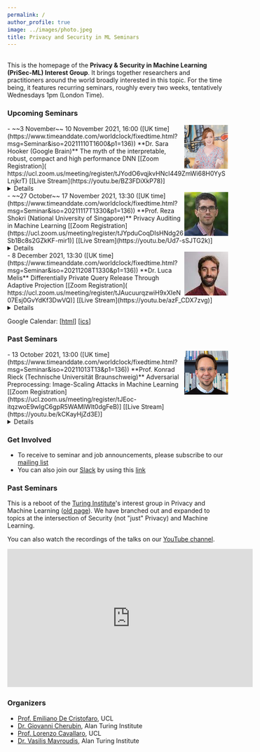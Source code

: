 ```yaml
---
permalink: /
author_profile: true
image: ../images/photo.jpeg
title: Privacy and Security in ML Seminars
---
```


<br>This is the homepage of the **Privacy & Security in Machine Learning (PriSec-ML) Interest Group**. It brings together researchers and practitioners around the world broadly interested in this topic. For the time being, it features recurring seminars, roughly every two weeks, tentatively Wednesdays 1pm (London Time).  

### Upcoming Seminars

<img src="../images/sara.png" style="float:right;width:100px;height:100px;margin-top:00px">
- ~~3 November~~ 10 November 2021, 16:00 ([UK time](https://www.timeanddate.com/worldclock/fixedtime.html?msg=Seminar&iso=20211110T1600&p1=136))  
**Dr. Sara Hooker (Google Brain)**  
The myth of the interpretable, robust, compact and high performance DNN  
[[Zoom Registration]( https://ucl.zoom.us/meeting/register/tJYodO6vqjkvHNcl449ZmWi68H0YySLnjkrT) [[Live Stream](https://youtu.be/BZ3FDiXkP78)]<details><br>**Abstract:**<br>To-date, a discussion around the relative merits of different compression methods has centered on the trade-off between level of compression and top-line metrics. Along this dimension, compression techniques such as pruning and quantization are remarkably successful. It is possible to prune or heavily quantize with negligible decreases to test-set accuracy. However, top-line metrics obscure critical differences in generalization between compressed and non-compressed networks. In this talk, we will go beyond test-set accuracy and discuss some of my recent work measuring the trade-offs between compression, robustness and algorithmic bias. Characterizing these trade-offs provide insight into how capacity is used in deep neural networks -- the majority of parameters are used to represent a small fraction of the training set.<br><br>**Bio:**<br>[https://www.sarahooker.me](https://www.sarahooker.me)<br></details>

<img src="../images/reza.jpeg" style="float:right;width:100px;height:100px;margin-top:00px">
- ~~27 October~~ 17 November 2021, 13:30 ([UK time](https://www.timeanddate.com/worldclock/fixedtime.html?msg=Seminar&iso=20211117T1330&p1=136))  
**Prof. Reza Shokri (National University of Singapore)**  
Privacy Auditing in Machine Learning  
[[Zoom Registration](https://ucl.zoom.us/meeting/register/tJYpduCoqDIsHNdg26Sb1Bc8s2GZkKF-mir1)] [[Live Stream](https://youtu.be/Ud7-sSJTG2k)]<details><br>**Abstract:**<br>TBA<br><br>**Bio:**<br>[https://www.comp.nus.edu.sg/~reza/](https://www.comp.nus.edu.sg/~reza/)<br></details>

<img src="../images/luca.jpeg" style="float:right;width:100px;height:100px;margin-top:00px">
- 8 December 2021, 13:30 ([UK time](https://www.timeanddate.com/worldclock/fixedtime.html?msg=Seminar&iso=20211208T1330&p1=136))  
**Dr. Luca Melis**  
Differentially Private Query Release Through Adaptive Projection  
[[Zoom Registration]( https://ucl.zoom.us/meeting/register/tJAucuurqzwiH9xXIeN07Esj0GvYdKf3DwVQ)] [[Live Stream](https://youtu.be/azF_CDX7zvg)]<details><br>**Abstract:**<br>We propose, implement, and evaluate a new algorithm for releasing answers to very large numbers of statistical queries like k-way marginals, subject to differential privacy. Our algorithm makes adaptive use of a continuous relaxation of the Projection Mechanism, which answers queries on the private dataset using simple perturbation, and then attempts to find the synthetic dataset that most closely matches the noisy answers. We use a continuous relaxation of the synthetic dataset domain which makes the projection loss differentiable, and allows us to use efficient ML optimization techniques and tooling. Rather than answering all queries up front, we make judicious use of our privacy budget by iteratively and adaptively finding queries for which our (relaxed) synthetic data has high error, and then repeating the projection. We perform extensive experimental evaluations across a range of parameters and datasets, and find that our method outperforms existing algorithms in many cases, especially when the privacy budget is small or the query class is large.
<br><br>**Bio:**<br>I am a Research Scientist at Facebook in New York City. My research interests are in the fields of machine learning, privacy and cloud security. I received my BSc. and MSc. in Computer Engineering from University of Florence, then, in 2018, a PhD in Computer Science from University College London under the supervision of Prof. Emiliano De Cristofaro.
<br></details>

Google Calendar: \[[html](https://calendar.google.com/calendar/embed?src=oormvn3d4hah013g6gd39pjpfk%40group.calendar.google.com&ctz=Europe%2FLondon)\] \[[ics](https://calendar.google.com/calendar/ical/oormvn3d4hah013g6gd39pjpfk%40group.calendar.google.com/public/basic.ics)\]


### Past Seminars

<img src="../images/konrad.jpeg" style="float:right;width:100px;height:100px;margin-top:0px">
- 13 October 2021, 13:00 ([UK time](https://www.timeanddate.com/worldclock/fixedtime.html?msg=Seminar&iso=20211013T13&p1=136))  
**Prof. Konrad Rieck (Technische Universität Braunschweig)**  
Adversarial Preprocessing: Image-Scaling Attacks in Machine Learning  
[[Zoom Registration](https://ucl.zoom.us/meeting/register/tJEoc-itqzwoE9wIgC6gpR5WAMIWlt0dgFeB)] [[Live Stream](https://youtu.be/kCKayHjZd3E)]<details><br>**Abstract:**<br>The remarkable advances of machine learning are overshadowed by attacks that thwart its proper operation. While previous work has mainly focused on attacking learning algorithms directly, another weak spot in intelligent systems has been overlooked: preprocessing. As an example of this threat, I present a recent class of attacks against image scaling. These attacks are agnostic to learning algorithms and affect the preprocessing of all vision systems that use vulnerable implementations, including versions of TensorFlow, OpenCV, and Pillow. Based on a root-cause analysis of the vulnerabilities, I introduce novel defenses that effectively block image-scaling attacks in practice and can be easily added to existing systems.<br><br>**Bio:**<br>[https://www.tu-braunschweig.de/en/sec/team/rieck](https://www.tu-braunschweig.de/en/sec/team/rieck)<br></details>

### Get Involved
- To receive to seminar and job announcements, please subscribe to our [mailing list](https://www.jiscmail.ac.uk/cgi-bin/webadmin?SUBED1=PRISEC-ML&A=1)
- You can also join our [Slack](https://prisec-ml.slack.com) by using this [link](https://join.slack.com/t/prisec-ml/shared_invite/zt-y02o7shc-Ef~5IRsEyNwCzvZkfjy7lg)


### Past Seminars
This is a reboot of the [Turing Institute](https://www.turing.ac.uk)'s interest group in Privacy and Machine Learning ([old page](https://www.turing.ac.uk/research/interest-groups/privacy-preserving-data-analysis)). We have branched out and expanded to topics at the intersection of Security (not "just" Privacy) and Machine Learning.

You can also watch the recordings of the talks on our [YouTube channel](http://youtube.com/c/PrivacyandMachineLearningInterestGroup).

<iframe width="560" height="315" src="https://www.youtube.com/embed/Dn_NkH-IEVA" title="YouTube video player" frameborder="0" allow="accelerometer; autoplay; clipboard-write; encrypted-media; gyroscope; picture-in-picture" allowfullscreen></iframe>

### Organizers
- [Prof. Emiliano De Cristofaro](https://emilianodc.com/), UCL  
- [Dr. Giovanni Cherubin](https://giocher.com/), Alan Turing Institute  
- [Prof. Lorenzo Cavallaro](https://s2lab.cs.ucl.ac.uk/people/sullivan), UCL  
- [Dr. Vasilis Mavroudis](https://mavroud.is/), Alan Turing Institute  

